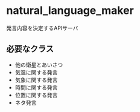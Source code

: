 # natural_language_maker
発言内容を決定するAPIサーバ

## 必要なクラス

- 他の衛星とあいさつ
- 気温に関する発言
- 気象に関する発言
- 時間に関する発言
- 位置に関する発言
- ネタ発言


